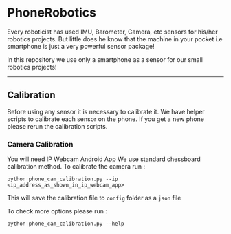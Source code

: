 # PhoneRobotics

Every roboticist has used IMU, Barometer, Camera, etc sensors for his/her robotics projects. But little does he know that the machine in your pocket i.e smartphone is just a very powerful sensor package!

In this repository we use only a smartphone as a sensor for our small robotics projects!

---
## Calibration

Before using any sensor it is necessary to calibrate it. We have helper scripts to calibrate each sensor on the phone. If you get a new phone please rerun the calibration scripts.


### Camera Calibration
You will need IP Webcam Android App
We use standard chessboard calibration method.
To calibrate the camera run : 
```shell
python phone_cam_calibration.py --ip <ip_address_as_shown_in_ip_webcam_app> 
```
This will save the calibration file to `config`  folder as a `json` file

To check more options please run : 
```shell
python phone_cam_calibration.py --help
```
